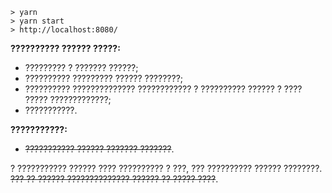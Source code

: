 ```
> yarn
> yarn start
> http://localhost:8080/
```

**?????????? ?????? ?????:**
* ????????? ? ??????? ??????;
* ?????????? ????????? ?????? ????????;
* ?????????? ?????????????? ???????????? ? ?????????? ?????? ? ???? ????? ?????????????;
* ???????????.

**???????????:**
* ~~??????????? ?????? ??????? ???????~~.

? ??????????? ?????? ???? ?????????? ? ???, ??? ?????????? ?????? ????????. ~~??? ?? ?????? ?????????????? ?????? ?? ????? ????~~.

